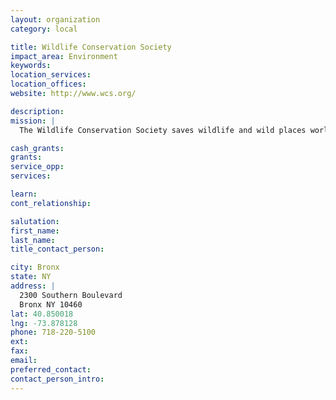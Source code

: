 ```yaml
---
layout: organization
category: local

title: Wildlife Conservation Society
impact_area: Environment
keywords: 
location_services: 
location_offices: 
website: http://www.wcs.org/

description: 
mission: |
  The Wildlife Conservation Society saves wildlife and wild places worldwide. We do so through science, global conservation, education and the management of the world's largest system of urban wildlife parks, led by the flagship Bronx Zoo. Together these activities change attitudes towards nature and help people imagine wildlife and humans living in harmony. WCS is committed to this mission because it is essential to the integrity of life on Earth.

cash_grants: 
grants: 
service_opp: 
services: 

learn: 
cont_relationship: 

salutation: 
first_name: 
last_name: 
title_contact_person: 

city: Bronx
state: NY
address: |
  2300 Southern Boulevard  
  Bronx NY 10460
lat: 40.850018
lng: -73.878128
phone: 718-220-5100
ext: 
fax: 
email: 
preferred_contact: 
contact_person_intro: 
---
```

